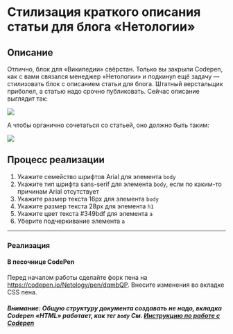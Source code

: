 # Стилизация краткого описания статьи для блога «Нетологии»

## Описание

Отлично, блок для «Википедии» свёрстан. Только вы закрыли Codepen, как с вами связался менеджер «Нетологии» и подкинул ещё задачу — стилизовать блок с описанием статьи для блога. Штатный верстальщик приболел, а статью надо срочно публиковать. Сейчас описание выглядит так:

![](https://github.com/netology-code/html-2-homeworks/blob/develop/sources/lection-1-1-task-2-article-before.png?raw=true)

А чтобы органично сочетаться со статьей, оно должно быть таким:

![](https://github.com/netology-code/html-2-homeworks/blob/develop/sources/lection-1-1-task-2-article-after.png?raw=true)

## Процесс реализации

1. Укажите семейство шрифтов Arial для элемента `body`
2. Укажите тип шрифта sans-serif для элемента `body`, если по каким-то причинам Arial отсутствует
3. Укажите размер текста 16px для элемента `body`
4. Укажите размер текста 28px для элемента `h1`
5. Укажите цвет текста #349bdf для элемента `a`
6. Уберите подчеркивание элемента `a`

---

### Реализация

#### В песочнице CodePen

Перед началом работы сделайте форк пена на https://codepen.io/Netology/pen/dqmbQP. Внесите изменения во вкладке CSS пена.

##### Внимание: Общую структуру документа создавать не надо, вкладка Codepen «HTML» работает, как тег `body` См. [Инструкцию по работе с Codepen](https://netology-university.bitbucket.io/guides/wm/codepen-guide/)